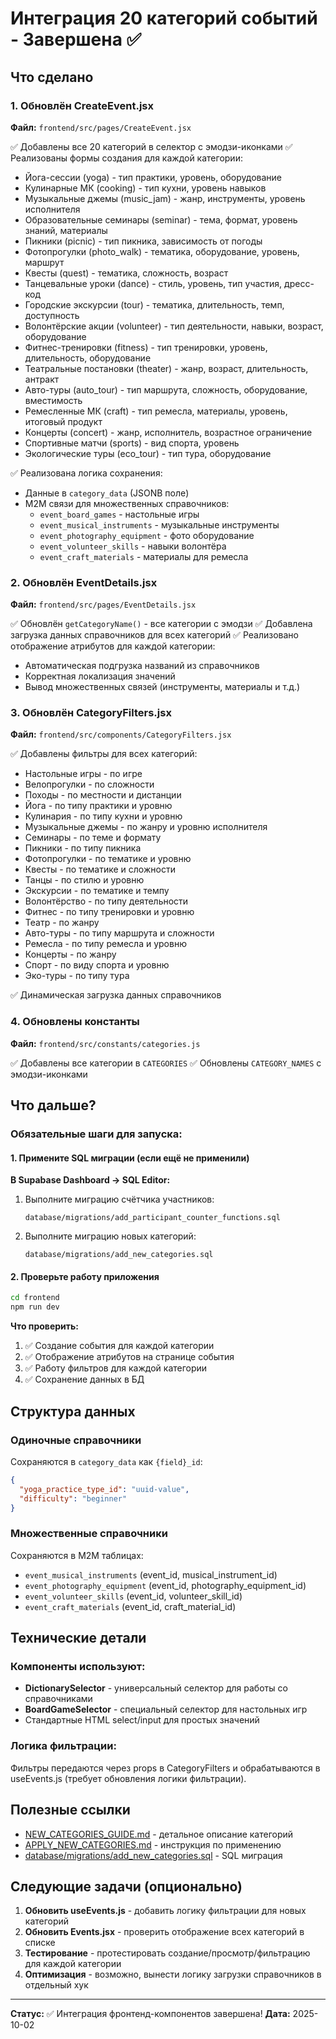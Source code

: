 # Интеграция 20 категорий событий - Завершена ✅

## Что сделано

### 1. Обновлён CreateEvent.jsx
**Файл:** `frontend/src/pages/CreateEvent.jsx`

✅ Добавлены все 20 категорий в селектор с эмодзи-иконками
✅ Реализованы формы создания для каждой категории:
- Йога-сессии (yoga) - тип практики, уровень, оборудование
- Кулинарные МК (cooking) - тип кухни, уровень навыков
- Музыкальные джемы (music_jam) - жанр, инструменты, уровень исполнителя
- Образовательные семинары (seminar) - тема, формат, уровень знаний, материалы
- Пикники (picnic) - тип пикника, зависимость от погоды
- Фотопрогулки (photo_walk) - тематика, оборудование, уровень, маршрут
- Квесты (quest) - тематика, сложность, возраст
- Танцевальные уроки (dance) - стиль, уровень, тип участия, дресс-код
- Городские экскурсии (tour) - тематика, длительность, темп, доступность
- Волонтёрские акции (volunteer) - тип деятельности, навыки, возраст, оборудование
- Фитнес-тренировки (fitness) - тип тренировки, уровень, длительность, оборудование
- Театральные постановки (theater) - жанр, возраст, длительность, антракт
- Авто-туры (auto_tour) - тип маршрута, сложность, оборудование, вместимость
- Ремесленные МК (craft) - тип ремесла, материалы, уровень, итоговый продукт
- Концерты (concert) - жанр, исполнитель, возрастное ограничение
- Спортивные матчи (sports) - вид спорта, уровень
- Экологические туры (eco_tour) - тип тура, оборудование

✅ Реализована логика сохранения:
- Данные в `category_data` (JSONB поле)
- M2M связи для множественных справочников:
  - `event_board_games` - настольные игры
  - `event_musical_instruments` - музыкальные инструменты
  - `event_photography_equipment` - фото оборудование
  - `event_volunteer_skills` - навыки волонтёра
  - `event_craft_materials` - материалы для ремесла

### 2. Обновлён EventDetails.jsx
**Файл:** `frontend/src/pages/EventDetails.jsx`

✅ Обновлён `getCategoryName()` - все категории с эмодзи
✅ Добавлена загрузка данных справочников для всех категорий
✅ Реализовано отображение атрибутов для каждой категории:
- Автоматическая подгрузка названий из справочников
- Корректная локализация значений
- Вывод множественных связей (инструменты, материалы и т.д.)

### 3. Обновлён CategoryFilters.jsx
**Файл:** `frontend/src/components/CategoryFilters.jsx`

✅ Добавлены фильтры для всех категорий:
- Настольные игры - по игре
- Велопрогулки - по сложности
- Походы - по местности и дистанции
- Йога - по типу практики и уровню
- Кулинария - по типу кухни и уровню
- Музыкальные джемы - по жанру и уровню исполнителя
- Семинары - по теме и формату
- Пикники - по типу пикника
- Фотопрогулки - по тематике и уровню
- Квесты - по тематике и сложности
- Танцы - по стилю и уровню
- Экскурсии - по тематике и темпу
- Волонтёрство - по типу деятельности
- Фитнес - по типу тренировки и уровню
- Театр - по жанру
- Авто-туры - по типу маршрута и сложности
- Ремесла - по типу ремесла и уровню
- Концерты - по жанру
- Спорт - по виду спорта и уровню
- Эко-туры - по типу тура

✅ Динамическая загрузка данных справочников

### 4. Обновлены константы
**Файл:** `frontend/src/constants/categories.js`

✅ Добавлены все категории в `CATEGORIES`
✅ Обновлены `CATEGORY_NAMES` с эмодзи-иконками

## Что дальше?

### Обязательные шаги для запуска:

#### 1. Примените SQL миграции (если ещё не применили)

**В Supabase Dashboard → SQL Editor:**

1. Выполните миграцию счётчика участников:
   ```
   database/migrations/add_participant_counter_functions.sql
   ```

2. Выполните миграцию новых категорий:
   ```
   database/migrations/add_new_categories.sql
   ```

#### 2. Проверьте работу приложения

```bash
cd frontend
npm run dev
```

**Что проверить:**
1. ✅ Создание события для каждой категории
2. ✅ Отображение атрибутов на странице события
3. ✅ Работу фильтров для каждой категории
4. ✅ Сохранение данных в БД

## Структура данных

### Одиночные справочники
Сохраняются в `category_data` как `{field}_id`:
```json
{
  "yoga_practice_type_id": "uuid-value",
  "difficulty": "beginner"
}
```

### Множественные справочники
Сохраняются в M2M таблицах:
- `event_musical_instruments` (event_id, musical_instrument_id)
- `event_photography_equipment` (event_id, photography_equipment_id)
- `event_volunteer_skills` (event_id, volunteer_skill_id)
- `event_craft_materials` (event_id, craft_material_id)

## Технические детали

### Компоненты используют:
- **DictionarySelector** - универсальный селектор для работы со справочниками
- **BoardGameSelector** - специальный селектор для настольных игр
- Стандартные HTML select/input для простых значений

### Логика фильтрации:
Фильтры передаются через props в CategoryFilters и обрабатываются в useEvents.js (требует обновления логики фильтрации).

## Полезные ссылки

- [NEW_CATEGORIES_GUIDE.md](NEW_CATEGORIES_GUIDE.md) - детальное описание категорий
- [APPLY_NEW_CATEGORIES.md](APPLY_NEW_CATEGORIES.md) - инструкция по применению
- [database/migrations/add_new_categories.sql](database/migrations/add_new_categories.sql) - SQL миграция

## Следующие задачи (опционально)

1. **Обновить useEvents.js** - добавить логику фильтрации для новых категорий
2. **Обновить Events.jsx** - проверить отображение всех категорий в списке
3. **Тестирование** - протестировать создание/просмотр/фильтрацию для каждой категории
4. **Оптимизация** - возможно, вынести логику загрузки справочников в отдельный хук

---

**Статус:** ✅ Интеграция фронтенд-компонентов завершена!
**Дата:** 2025-10-02
